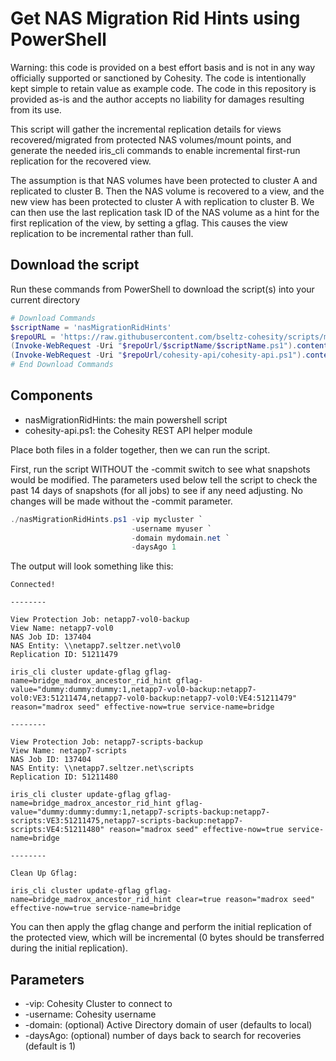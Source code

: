 # Get NAS Migration Rid Hints using PowerShell

Warning: this code is provided on a best effort basis and is not in any way officially supported or sanctioned by Cohesity. The code is intentionally kept simple to retain value as example code. The code in this repository is provided as-is and the author accepts no liability for damages resulting from its use.

This script will gather the incremental replication details for views recovered/migrated from protected NAS volumes/mount points, and generate the needed iris_cli commands to enable incremental first-run replication for the recovered view.

The assumption is that NAS volumes have been protected to cluster A and replicated to cluster B. Then the NAS volume is recovered to a view, and the new view has been protected to cluster A with replication to cluster B. We can then use the last replication task ID of the NAS volume as a hint for the first replication of the view, by setting a gflag. This causes the view replication to be incremental rather than full.

## Download the script

Run these commands from PowerShell to download the script(s) into your current directory

```powershell
# Download Commands
$scriptName = 'nasMigrationRidHints'
$repoURL = 'https://raw.githubusercontent.com/bseltz-cohesity/scripts/master/powershell'
(Invoke-WebRequest -Uri "$repoUrl/$scriptName/$scriptName.ps1").content | Out-File "$scriptName.ps1"; (Get-Content "$scriptName.ps1") | Set-Content "$scriptName.ps1"
(Invoke-WebRequest -Uri "$repoUrl/cohesity-api/cohesity-api.ps1").content | Out-File cohesity-api.ps1; (Get-Content cohesity-api.ps1) | Set-Content cohesity-api.ps1
# End Download Commands
```

## Components

* nasMigrationRidHints: the main powershell script
* cohesity-api.ps1: the Cohesity REST API helper module

Place both files in a folder together, then we can run the script.

First, run the script WITHOUT the -commit switch to see what snapshots would be modified. The parameters used below tell the script to check the past 14 days of snapshots (for all jobs) to see if any need adjusting. No changes will be made without the -commit parameter.

```powershell
./nasMigrationRidHints.ps1 -vip mycluster `
                           -username myuser `
                           -domain mydomain.net `
                           -daysAgo 1
```

The output will look something like this:

```text
Connected!

--------

View Protection Job: netapp7-vol0-backup
View Name: netapp7-vol0
NAS Job ID: 137404
NAS Entity: \\netapp7.seltzer.net\vol0
Replication ID: 51211479

iris_cli cluster update-gflag gflag-name=bridge_madrox_ancestor_rid_hint gflag-value="dummy:dummy:dummy:1,netapp7-vol0-backup:netapp7-vol0:VE3:51211474,netapp7-vol0-backup:netapp7-vol0:VE4:51211479" reason="madrox seed" effective-now=true service-name=bridge

--------

View Protection Job: netapp7-scripts-backup
View Name: netapp7-scripts
NAS Job ID: 137404
NAS Entity: \\netapp7.seltzer.net\scripts
Replication ID: 51211480

iris_cli cluster update-gflag gflag-name=bridge_madrox_ancestor_rid_hint gflag-value="dummy:dummy:dummy:1,netapp7-scripts-backup:netapp7-scripts:VE3:51211475,netapp7-scripts-backup:netapp7-scripts:VE4:51211480" reason="madrox seed" effective-now=true service-name=bridge

--------

Clean Up Gflag:

iris_cli cluster update-gflag gflag-name=bridge_madrox_ancestor_rid_hint clear=true reason="madrox seed" effective-now=true service-name=bridge
```

You can then apply the gflag change and perform the initial replication of the protected view, which will be incremental (0 bytes should be transferred during the initial replication).

## Parameters

* -vip: Cohesity Cluster to connect to
* -username: Cohesity username
* -domain: (optional) Active Directory domain of user (defaults to local)
* -daysAgo: (optional) number of days back to search for recoveries (default is 1)

